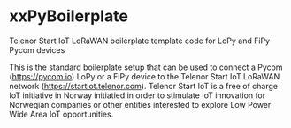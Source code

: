 # xxPyBoilerplate
Telenor Start IoT LoRaWAN boilerplate template code for LoPy and FiPy Pycom devices

This is the standard boilerplate setup that can be used to connect a Pycom (https://pycom.io) LoPy or a FiPy device to the Telenor Start IoT LoRaWAN network (https://startiot.telenor.com). Telenor Start IoT is a free of charge IoT initiative in Norway initiatied in order to stimulate IoT innovation for Norwegian companies or other entities interested to explore Low Power Wide Area IoT opportunities.
